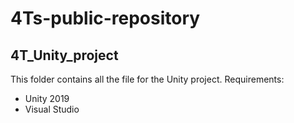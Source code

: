 # 4Ts-public-repository

## 4T_Unity_project
This folder contains all the file for the Unity project.
Requirements:
- Unity 2019
- Visual Studio